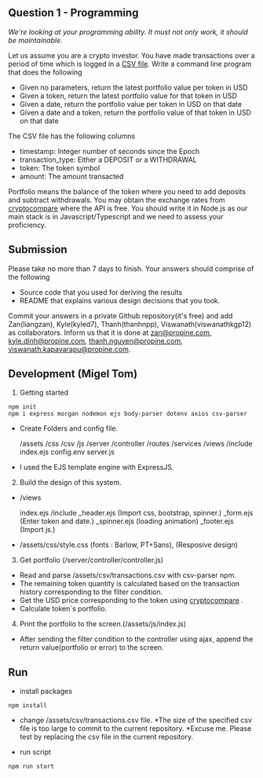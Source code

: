 ## Question 1 - Programming
_We're looking at your programming ability. It must not only work, it should be maintainable._

Let us assume you are a crypto investor. You have made transactions over a period of time which is logged in a [CSV file](https://s3-ap-southeast-1.amazonaws.com/static.propine.com/transactions.csv.zip). Write a command line program that does the following

 - Given no parameters, return the latest portfolio value per token in USD
 - Given a token, return the latest portfolio value for that token in USD
 - Given a date, return the portfolio value per token in USD on that date
 - Given a date and a token, return the portfolio value of that token in USD on that date

The CSV file has the following columns
 - timestamp: Integer number of seconds since the Epoch
 - transaction_type: Either a DEPOSIT or a WITHDRAWAL
 - token: The token symbol
 - amount: The amount transacted

Portfolio means the balance of the token where you need to add deposits and subtract withdrawals. You may obtain the exchange rates from [cryptocompare](https://min-api.cryptocompare.com/) where the API is free. You should write it in Node.js as our main stack is in Javascript/Typescript and we need to assess your proficiency.


## Submission

Please take no more than 7 days to finish. Your answers should comprise of the following

  - Source code that you used for deriving the results
  - README that explains various design decisions that you took.
  
Commit your answers in a private Github repository(it's free) and add Zan(liangzan), Kyle(kyled7), Thanh(thanhnpp), Viswanath(viswanathkgp12) as collaborators. Inform us that it is done at zan@propine.com, kyle.dinh@propine.com, thanh.nguyen@propine.com, viswanath.kapavarapu@propine.com.


## Development (Migel Tom)

1. Getting started
```
npm init
npm i express morgan nodemon ejs body-parser dotenv axios csv-parser
```
  - Create Folders and config file.

    /assets
      /css
      /csv
      /js
    /server
      /controller
      /routes
      /services
    /views
      /include
      index.ejs
    config.env
    server.js
    
  - I used the EJS template engine with ExpressJS.

2. Build the design of this system.
  - /views
  
    index.ejs
    /include
      _header.ejs (Import css, bootstrap, spinner.)
      _form.ejs (Enter token and date.)
      _spinner.ejs (loading animation)
      _footer.ejs (Import js.)
      
  - /assets/css/style.css (fonts : Barlow, PT+Sans), (Resposive design)

3. Get portfolio (/server/controller/controller.js)
  - Read and parse /assets/csv/transactions.csv with csv-parser npm.
  - The remaining token quantity is calculated based on the transaction history corresponding to the filter condition.
  - Get the USD price corresponding to the token using [cryptocompare](https://min-api.cryptocompare.com/) .
  - Calculate token`s portfolio.

4. Print the portfolio to the screen.(/assets/js/index.js)
  - After sending the filter condition to the controller using ajax, append the return value(portfolio or error) to the screen.

## Run
- install packages
```
npm install
```

- change /assets/csv/transactions.csv file.
  *The size of the specified csv file is too large to commit to the current repository.
  *Excuse me. Please test by replacing the csv file in the current repository.

- run script
```
npm run start
```
